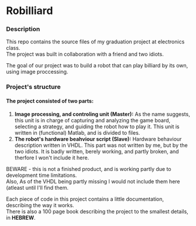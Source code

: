Robilliard
==========
<h3>Description</h3>
<p>
This repo contains the source files of my graduation project at electronics class.</br>
The project was built in collaboration with a friend and two idiots.
</p><p>
The goal of our project was to build a robot that can play billiard by its own, using image proccessing.
</p><p>
<h3>Project's structure</h3>
<h4>The project consisted of two parts:</h4>
<ol>
  <li>
    <strong>Image processing, and controling unit (Master):</strong>
    As the name suggests, this unit is in charge of capturing and analyzing the game board, selecting a strategy, and guiding the robot how to play it. This unit is written in (functional) Matlab, and is divided to files.
  </li>
  <li>
    <strong>The robot's hardware beahviour script (Slave):</strong>
    Hardware behaviour description written in VHDL. This part was not written by me, but by the two idiots. It is badly written, berely working, and partly broken, and therfore I won't include it here.
  </li>
</ol>
</p><p>
BEWARE - this is not a finished product, and is working partly due to development time limitations.</br>
Also, As of the VHDL being partly missing I would not include them here (atleast until I'll find them.
</p><p>
Each piece of code in this project contains a little documentation, describing the way it works.<br>
There is also a 100 page book describing the project to the smallest details, in <strong>HEBREW</strong>.
</p>

